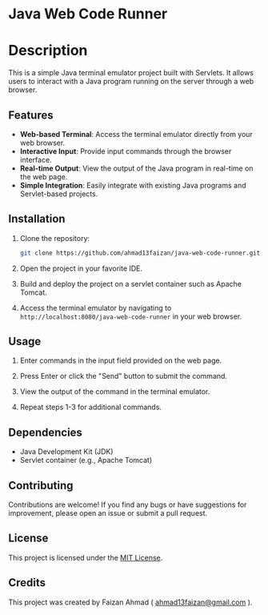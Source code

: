   
# Java Web Code Runner
# Description
This is a simple Java terminal emulator project built with Servlets. It allows users to interact with a Java program running on the server through a web browser.

## Features

- **Web-based Terminal**: Access the terminal emulator directly from your web browser.
- **Interactive Input**: Provide input commands through the browser interface.
- **Real-time Output**: View the output of the Java program in real-time on the web page.
- **Simple Integration**: Easily integrate with existing Java programs and Servlet-based projects.

## Installation

1. Clone the repository:

    ```bash
    git clone https://github.com/ahmad13faizan/java-web-code-runner.git
    ```

2. Open the project in your favorite IDE.

3. Build and deploy the project on a servlet container such as Apache Tomcat.

4. Access the terminal emulator by navigating to `http://localhost:8080/java-web-code-runner` in your web browser.

## Usage

1. Enter commands in the input field provided on the web page.

2. Press Enter or click the "Send" button to submit the command.

3. View the output of the command in the terminal emulator.

4. Repeat steps 1-3 for additional commands.

## Dependencies

- Java Development Kit (JDK)
- Servlet container (e.g., Apache Tomcat)

## Contributing

Contributions are welcome! If you find any bugs or have suggestions for improvement, please open an issue or submit a pull request.

## License

This project is licensed under the [MIT License](LICENSE).

## Credits

This project was created by Faizan Ahmad ( ahmad13faizan@gmail.com ).
